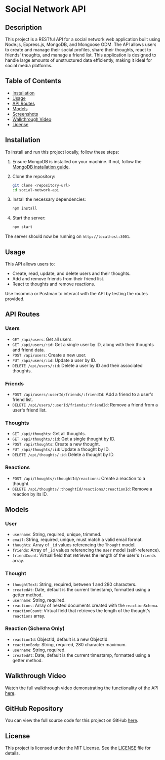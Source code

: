 # Social Network API

## Description

This project is a RESTful API for a social network web application built using Node.js, Express.js, MongoDB, and Mongoose ODM. The API allows users to create and manage their social profiles, share their thoughts, react to friends' thoughts, and manage a friend list. This application is designed to handle large amounts of unstructured data efficiently, making it ideal for social media platforms.

## Table of Contents

- [Installation](#installation)
- [Usage](#usage)
- [API Routes](#api-routes)
- [Models](#models)
- [Screenshots](#screenshots)
- [Walkthrough Video](#walkthrough-video)
- [License](#license)

## Installation

To install and run this project locally, follow these steps:

1. Ensure MongoDB is installed on your machine. If not, follow the [MongoDB installation guide](https://coding-boot-camp.github.io/full-stack/mongodb/how-to-install-mongodb).

2. Clone the repository:
    ```bash
    git clone <repository-url>
    cd social-network-api
    ```

3. Install the necessary dependencies:
    ```bash
    npm install
    ```

4. Start the server:
    ```bash
    npm start
    ```

The server should now be running on `http://localhost:3001`.

## Usage

This API allows users to:

- Create, read, update, and delete users and their thoughts.
- Add and remove friends from their friend list.
- React to thoughts and remove reactions.

Use Insomnia or Postman to interact with the API by testing the routes provided.

## API Routes

### Users

- `GET /api/users`: Get all users.
- `GET /api/users/:id`: Get a single user by ID, along with their thoughts and friend data.
- `POST /api/users`: Create a new user.
- `PUT /api/users/:id`: Update a user by ID.
- `DELETE /api/users/:id`: Delete a user by ID and their associated thoughts.

### Friends

- `POST /api/users/:userId/friends/:friendId`: Add a friend to a user's friend list.
- `DELETE /api/users/:userId/friends/:friendId`: Remove a friend from a user's friend list.

### Thoughts

- `GET /api/thoughts`: Get all thoughts.
- `GET /api/thoughts/:id`: Get a single thought by ID.
- `POST /api/thoughts`: Create a new thought.
- `PUT /api/thoughts/:id`: Update a thought by ID.
- `DELETE /api/thoughts/:id`: Delete a thought by ID.

### Reactions

- `POST /api/thoughts/:thoughtId/reactions`: Create a reaction to a thought.
- `DELETE /api/thoughts/:thoughtId/reactions/:reactionId`: Remove a reaction by its ID.

## Models

### User

- `username`: String, required, unique, trimmed.
- `email`: String, required, unique, must match a valid email format.
- `thoughts`: Array of `_id` values referencing the `Thought` model.
- `friends`: Array of `_id` values referencing the `User` model (self-reference).
- `friendCount`: Virtual field that retrieves the length of the user's `friends` array.

### Thought

- `thoughtText`: String, required, between 1 and 280 characters.
- `createdAt`: Date, default is the current timestamp, formatted using a getter method.
- `username`: String, required.
- `reactions`: Array of nested documents created with the `reactionSchema`.
- `reactionCount`: Virtual field that retrieves the length of the thought's `reactions` array.

### Reaction (Schema Only)

- `reactionId`: ObjectId, default is a new ObjectId.
- `reactionBody`: String, required, 280 character maximum.
- `username`: String, required.
- `createdAt`: Date, default is the current timestamp, formatted using a getter method.

## Walkthrough Video

Watch the full walkthrough video demonstrating the functionality of the API [here](https://drive.google.com/file/d/1nfaQww8PFPNZIIlxHk3yVUQutq0K8qLg/view?usp=sharing).

## GitHub Repository

You can view the full source code for this project on GitHub [here](https://github.com/brandeecheung/social-network-api).

## License

This project is licensed under the MIT License. See the [LICENSE](./LICENSE) file for details.

